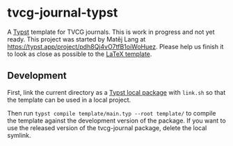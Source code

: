 # tvcg-journal-typst

A [Typst](https://typst.app) template for TVCG journals. This is work in progress and not yet ready. This project was started by Matěj Lang at https://typst.app/project/pdh8Qj4vO7tfB1oiWoHuez. Please help us finish it to look as close as possible to the [LaTeX template](https://github.com/ieeevgtc/tvcg-journal-latex).

## Development

First, link the current directory as a [Typst local package](https://github.com/typst/packages#local-packages) with `link.sh` so that the template can be used in a local project.

Then run `typst compile template/main.typ --root template/` to compile the template against the development version of the package. If you want to use the released version of the tvcg-journal package, delete the local symlink.
